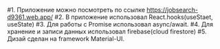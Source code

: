 #1. Приложение можно посмотреть по ссылке https://jobsearch-d9361.web.app/
#2. В приложение использовал React.hooks(useStaet, useState)
#3. Для работы с Promise использовал async/await.
#4. Для хранение и записи данных использовал firebase(cloud firestore)
#5. Дизай сделан на framework Material-UI.
